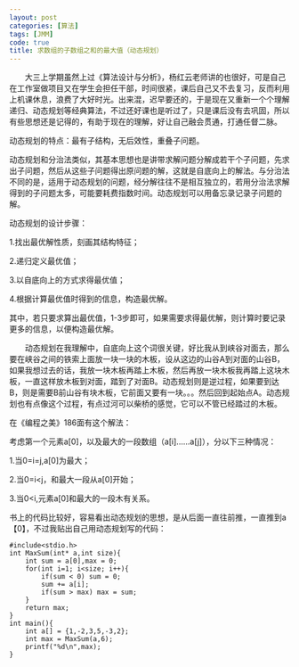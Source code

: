 ```yaml
---
layout: post
categories: [算法]
tags: [JMM]
code: true
title: 求数组的子数组之和的最大值（动态规划）
---
```


&emsp;&emsp;大三上学期虽然上过《算法设计与分析》，杨红云老师讲的也很好，可是自己在工作室做项目又在学生会担任干部，时间很紧，课后自己又不去复习，反而利用上机课休息，浪费了大好时光。出来混，迟早要还的，于是现在又重新一个个理解递归、动态规划等经典算法，不过还好课也是听过了，只是课后没有去巩固，所以有些思想还是记得的，有助于现在的理解，好让自己融会贯通，打通任督二脉。

动态规划的特点：最有子结构，无后效性，重叠子问题。

动态规划和分治法类似，其基本思想也是讲带求解问题分解成若干个子问题，先求出子问题，然后从这些子问题得出原问题的解，这就是自底向上的解法。与分治法不同的是，适用于动态规划的问题，经分解往往不是相互独立的，若用分治法求解得到的子问题太多，可能要耗费指数时间。动态规划可以用备忘录记录子问题的解。

动态规划的设计步骤：

1.找出最优解性质，刻画其结构特征；

2.递归定义最优值；

3.以自底向上的方式求得最优值；

4.根据计算最优值时得到的信息，构造最优解。

其中，若只要求算出最优值，1-3步即可，如果需要求得最优解，则计算时要记录更多的信息，以便构造最优解。

&emsp;&emsp;动态规划在我理解中，自底向上这个词很关键，好比我从到峡谷对面去，那么要在峡谷之间的铁索上面放一块一块的木板，设从这边的山谷A到对面的山谷B，如果我想过去的话，我放一块木板再踏上木板，然后再放一块木板我再踏上这块木板，一直这样放木板到对面，踏到了对面B。动态规划则是逆过程，如果要到达B，则是需要B前山谷有块木板，它前面又要有一块。。。然后回到起始点A。动态规划也有点像这个过程，有点过河可以柴桥的感觉，它可以不管已经踏过的木板。

在《编程之美》186面有这个解法：

考虑第一个元素a[0]，以及最大的一段数组（a[i]......a[j]），分以下三种情况：

1.当0=i=j,a[0]为最大；

2.当0=i<j，和最大一段从a[0]开始；

3.当0<i,元素a[0]和最大的一段木有关系。

书上的代码比较好，容易看出动态规划的思想，是从后面一直往前推，一直推到a【0】，不过我贴出自己用动态规划写的代码：

```
#include<stdio.h>
int MaxSum(int* a,int size){
	int sum = a[0],max = 0;
	for(int i=1; i<size; i++){
		if(sum < 0) sum = 0;
		sum += a[i];
		if(sum > max) max = sum;
	}
	return max;
}
int main(){
	int a[] = {1,-2,3,5,-3,2};
	int max = MaxSum(a,6);
	printf("%d\n",max);
}
```
